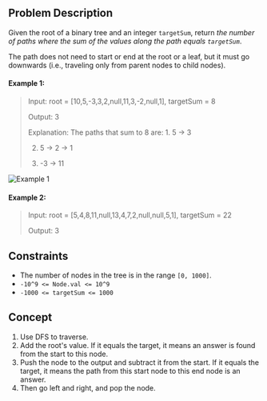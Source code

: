 ## Problem Description

Given the root of a binary tree and an integer `targetSum`, return *the number of paths where the sum of the values along the path equals `targetSum`*.

The path does not need to start or end at the root or a leaf, but it must go downwards (i.e., traveling only from parent nodes to child nodes).

#### Example 1:
> Input: root = [10,5,-3,3,2,null,11,3,-2,null,1], targetSum = 8
>
> Output: 3
>
> Explanation: The paths that sum to 8 are: 1. 5 -> 3
>
> 2. 5 -> 2 -> 1
>
> 3. -3 -> 11

![Example 1](https://assets.leetcode.com/uploads/2021/04/09/pathsum3-1-tree.jpg)

#### Example 2:
> Input: root = [5,4,8,11,null,13,4,7,2,null,null,5,1], targetSum = 22
>
> Output: 3


## Constraints

- The number of nodes in the tree is in the range `[0, 1000]`.
- `-10^9 <= Node.val <= 10^9`
- `-1000 <= targetSum <= 1000`

## Concept
1. Use DFS to traverse.
2. Add the root's value. If it equals the target, it means an answer is found from the start to this node.
3. Push the node to the output and subtract it from the start. If it equals the target, it means the path from this start node to this end node is an answer.
4. Then go left and right, and pop the node.
